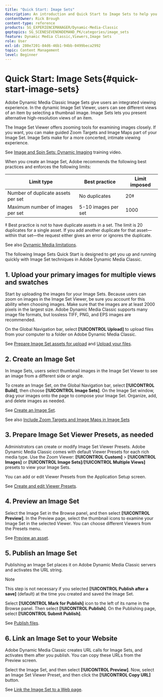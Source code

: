 ```yaml
---
title: "Quick Start: Image Sets"
description: An introduction and Quick Start to Image Sets to help you get up and running quickly with Image Set techniques in Adobe Dynamic Media Classic.
contentOwner: Rick Brough
content-type: reference
products: SG_EXPERIENCEMANAGER/Dynamic-Media-Classic
geptopics: SG_SCENESEVENONDEMAND_PK/categories/image_sets
feature: Dynamic Media Classic,Viewers,Image Sets
role: User
exl-id: 280e7201-84d6-46b1-94bb-0499beca2992
topic: Content Management
level: Beginner
---
```

# Quick Start: Image Sets{#quick-start-image-sets}

Adobe Dynamic Media Classic Image Sets give users an integrated viewing experience. In the dynamic Image Set Viewer, users can see different views of an item by selecting a thumbnail image. Image Sets lets you present alternative high-resolution views of an item.

The Image Set Viewer offers zooming tools for examining images closely. If you want, you can make guided Zoom Targets and Image Maps part of your Image Set. Image Sets make for a more concerted, intimate viewing experience.

See [Image and Spin Sets: Dynamic Imaging](https://s7d5.scene7.com/s7viewers/html5/VideoViewer.html?videoserverurl=https://s7d5.scene7.com/is/content/&emailurl=https://s7d5.scene7.com/s7/emailFriend&serverUrl=https://s7d5.scene7.com/is/image/&config=Scene7SharedAssets/Universal_HTML5_Video&contenturl=https://s7d5.scene7.com/skins/&asset=S7tutorials/556_Image%20&%20Spin%20Sets_converted%20renamed_Dynamic%20Imaging-AVS) training video.

When you create an Image Set, Adobe recommends the following best practices and enforces the following limits:

| Limit type | Best practice | Limit imposed |
| --- | --- | --- |
| Number of duplicate assets per set | No duplicates | 20&Dagger; |
| Maximum number of images per set | 5-10 images per set  | 1000 |

&Dagger; Best practice is not to have duplicate assets in a set. The limit is 20 duplicates for a single asset. If you add another duplicate for that asset&mdash;within that set&mdash;the request either gives an error or ignores the duplicate.

See also [Dynamic Media limitations](/help/using/limitations.md).

The following Image Sets Quick Start is designed to get you up and running quickly with Image Set techniques in Adobe Dynamic Media Classic.

## 1. Upload your primary images for multiple views and swatches

Start by uploading the images for your Image Sets. Because users can zoom on images in the Image Set Viewer, be sure you account for this ability when choosing images. Make sure that the images are at least 2000 pixels in the largest size. Adobe Dynamic Media Classic supports many image file formats, but lossless TIFF, PNG, and EPS images are recommended.

On the Global Navigation bar, select **[!UICONTROL Upload]** to upload files from your computer to a folder on Adobe Dynamic Media Classic.

See [Prepare Image Set assets for upload](preparing-image-set-assets-upload.md#preparing-image-set-assets-for-upload) and [Upload your files](uploading-files.md#uploading-your-files).

## 2. Create an Image Set

In Image Sets, users select thumbnail images in the Image Set Viewer to see an image from a different side or angle.

To create an Image Set, on the Global Navigation bar, select **[!UICONTROL Build]**, then choose **[!UICONTROL Image Sets]**. On the Image Set window, drag your images onto the page to compose your Image Set. Organize, add, and delete images as needed.

See [Create an Image Set](creating-image-set.md#creating-an-image-set).

See also [Include Zoom Targets and Image Maps in Image Sets](/help/using/including-zoom-targets-image-maps-image-sets.md)

## 3. Prepare Image Set Viewer Presets, as needed

Administrators can create or modify Image Set Viewer Presets. Adobe Dynamic Media Classic comes with default Viewer Presets for each rich media type. Use the Zoom Viewer: **[!UICONTROL Custom]** > **[!UICONTROL Images]** or **[!UICONTROL Image Sets]**/**[!UICONTROL Multiple Views]** presets to view your Image Sets.

You can add or edit Viewer Presets from the Application Setup screen.

See [Create and edit Viewer Presets](application-setup.md#adding-and-editing-viewer-presets).

## 4. Preview an Image Set

Select the Image Set in the Browse panel, and then select **[!UICONTROL Preview]**. In the Preview page, select the thumbnail icons to examine your Image Set in the selected Viewer. You can choose different Viewers from the Presets menu.

See [Preview an asset](previewing-asset.md#previewing-an-asset).

## 5. Publish an Image Set

Publishing an Image Set places it on Adobe Dynamic Media Classic servers and activates the URL string.

>[!NOTE]
>
>This step is not necessary if you selected **[!UICONTROL Publish after a save]** (default) at the time you created and saved the Image Set.

Select **[!UICONTROL Mark for Publish]** icon to the left of its name in the Browse panel. Then select **[!UICONTROL Publish]**. On the Publishing page, select **[!UICONTROL Submit Publish]**.

See [Publish files](publishing-files.md#publishing-files).

## 6. Link an Image Set to your Website

Adobe Dynamic Media Classic creates URL calls for Image Sets, and activates them after you publish. You can copy these URLs from the Preview screen.

Select the Image Set, and then select **[!UICONTROL Preview]**. Now, select an Image Set Viewer Preset, and then click the **[!UICONTROL Copy URL]** button.

See [Link the Image Set to a Web page](linking-image-set-web-page.md#linking-an-image-set-to-a-web-page).
